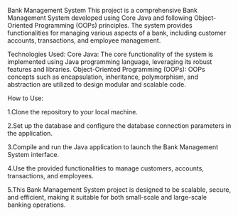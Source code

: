 Bank Management System
This project is a comprehensive Bank Management System developed using Core Java and following Object-Oriented Programming (OOPs) principles. The system provides functionalities for managing various aspects of a bank, including customer accounts, transactions, and employee management.

Technologies Used:
Core Java: The core functionality of the system is implemented using Java programming language, leveraging its robust features and libraries.
Object-Oriented Programming (OOPs): OOPs concepts such as encapsulation, inheritance, polymorphism, and abstraction are utilized to design modular and scalable code.

How to Use:

1.Clone the repository to your local machine.

2.Set up the database and configure the database connection parameters in the application.

3.Compile and run the Java application to launch the Bank Management System interface.

4.Use the provided functionalities to manage customers, accounts, transactions, and employees.

5.This Bank Management System project is designed to be scalable, secure, and efficient, making it suitable for both small-scale and large-scale banking operations.
